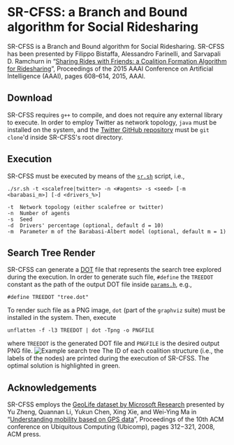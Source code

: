 SR-CFSS: a Branch and Bound algorithm for Social Ridesharing
===================
SR-CFSS is a Branch and Bound algorithm for Social Ridesharing. SR-CFSS has been presented by Filippo Bistaffa, Alessandro Farinelli, and Sarvapali D. Ramchurn in “[Sharing Rides with Friends: a Coalition Formation Algorithm for Ridesharing](http://www.aaai.org/ocs/index.php/AAAI/AAAI15/paper/download/9622/9303)”, Proceedings of the 2015 AAAI Conference on Artificial Intelligence (AAAI), pages 608–614, 2015, AAAI.

Download
----------
SR-CFSS requires `g++` to compile, and does not require any external library to execute. In order to employ Twitter as network topology, `java` must be installed on the system, and the [Twitter GitHub repository](https://github.com/filippobistaffa/twitter) must be `git clone`'d inside SR-CFSS's root directory.

Execution
----------
SR-CFSS must be executed by means of the [`sr.sh`](https://github.com/filippobistaffa/SR-CFSS/blob/master/sr.sh) script, i.e.,
```
./sr.sh -t <scalefree|twitter> -n <#agents> -s <seed> [-m <barabasi_m>] [-d <drivers_%>]

-t	Network topology (either scalefree or twitter)
-n	Number of agents
-s	Seed
-d	Drivers' percentage (optional, default d = 10)
-m	Parameter m of the Barabasi-Albert model (optional, default m = 1)
```

Search Tree Render
----------
SR-CFSS can generate a [DOT](http://www.graphviz.org/content/dot-language) file that represents the search tree explored during the execution. In order to generate such file, `#define` the `TREEDOT` constant as the path of the output DOT file inside [`params.h`](https://github.com/filippobistaffa/SR-CFSS/blob/master/params.h), e.g.,
```
#define TREEDOT "tree.dot"
```
To render such file as a PNG image, `dot` (part of the `graphviz` suite) must be installed in the system. Then, execute
```
unflatten -f -l3 TREEDOT | dot -Tpng -o PNGFILE
```
where `TREEDOT` is the generated DOT file and `PNGFILE` is the desired output PNG file.
![Example search tree](http://i.imgur.com/mZNSg62.png)
The ID of each coalition structure (i.e., the labels of the nodes) are printed during the execution of SR-CFSS. The optimal solution is highlighted in green.

Acknowledgements
----------
SR-CFSS employs the [GeoLife dataset by Microsoft Research](http://research.microsoft.com/en-us/projects/geolife) presented by Yu Zheng, Quannan Li, Yukun Chen, Xing Xie, and Wei-Ying Ma in “[Understanding mobility based on GPS data](https://www.microsoft.com/en-us/research/publication/understanding-mobility-based-on-gps-data)”, Proceedings of the 10th ACM conference on Ubiquitous Computing (Ubicomp), pages 312−321, 2008, ACM press.
